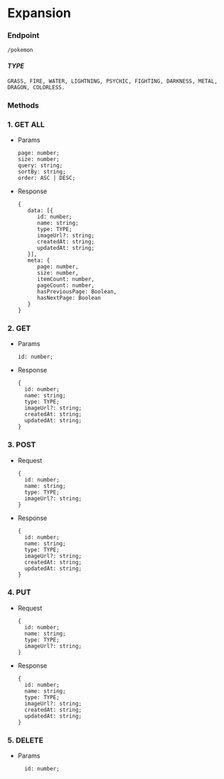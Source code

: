 # **Expansion**

### Endpoint

```
/pokemon
```

#### _TYPE_

```
GRASS, FIRE, WATER, LIGHTNING, PSYCHIC, FIGHTING, DARKNESS, METAL, DRAGON, COLORLESS.
```

### Methods

### 1. GET ALL

- Params

  ```
  page: number;
  size: number;
  query: string;
  sortBy: string;
  order: ASC | DESC;
  ```

- Response

  ```
  {
     data: [{
        id: number;
        name: string;
        type: TYPE;
        imageUrl?: string;
        createdAt: string;
        updatedAt: string;
     }],
     meta: {
        page: number,
        size: number,
        itemCount: number,
        pageCount: number,
        hasPreviousPage: Boolean,
        hasNextPage: Boolean
     }
  }
  ```

### 2. GET

- Params

  ```
  id: number;
  ```

- Response

  ```
  {
    id: number;
    name: string;
    type: TYPE;
    imageUrl?: string;
    createdAt: string;
    updatedAt: string;
  }
  ```

### 3. POST

- Request

  ```
  {
    id: number;
    name: string;
    type: TYPE;
    imageUrl?: string;
  }
  ```

- Response

  ```
  {
    id: number;
    name: string;
    type: TYPE;
    imageUrl?: string;
    createdAt: string;
    updatedAt: string;
  }
  ```

### 4. PUT

- Request

  ```
  {
    id: number;
    name: string;
    type: TYPE;
    imageUrl?: string;
  }
  ```

- Response

  ```
  {
    id: number;
    name: string;
    type: TYPE;
    imageUrl?: string;
    createdAt: string;
    updatedAt: string;
  }
  ```

### 5. DELETE

- Params

  ```
    id: number;
  ```
